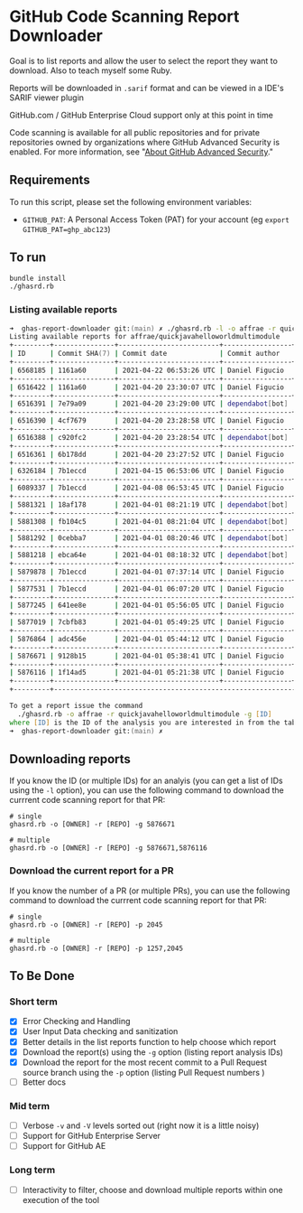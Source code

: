 # GitHub Code Scanning Report Downloader

Goal is to list reports and allow the user to select the report they want to download. Also to teach myself some Ruby.

Reports will be downloaded in `.sarif` format and can be viewed in a IDE's SARIF viewer plugin

GitHub.com / GitHub Enterprise Cloud support only at this point in time

Code scanning is available for all public repositories and for private repositories owned by organizations where GitHub Advanced Security is enabled. For more information, see "[About GitHub Advanced Security](https://docs.github.com/en/github/getting-started-with-github/about-github-advanced-security)."

## Requirements

To run this script, please set the following environment variables:

- `GITHUB_PAT`: A Personal Access Token (PAT) for your account (eg `export GITHUB_PAT=ghp_abc123`)

## To run

``` zsh
bundle install
./ghasrd.rb
```

### Listing available reports

``` zsh
➜  ghas-report-downloader git:(main) ✗ ./ghasrd.rb -l -o affrae -r quickjavahelloworldmultimodule
Listing available reports for affrae/quickjavahelloworldmultimodule
+---------+---------------+-------------------------+-----------------+-----------------------------------------+
| ID      | Commit SHA(7) | Commit date             | Commit author   | Message                                 |
+---------+---------------+-------------------------+-----------------+-----------------------------------------+
| 6568185 | 1161a60       | 2021-04-22 06:53:26 UTC | Daniel Figucio  | Update README.md                        |
+---------+---------------+-------------------------+-----------------+-----------------------------------------+
| 6516422 | 1161a60       | 2021-04-20 23:30:07 UTC | Daniel Figucio  | Update README.md                        |
+---------+---------------+-------------------------+-----------------+-----------------------------------------+
| 6516391 | 7e79a09       | 2021-04-20 23:29:00 UTC | dependabot[bot] | Bump junit from 4.11 to 4.13.1 in /w... |
+---------+---------------+-------------------------+-----------------+-----------------------------------------+
| 6516390 | 4cf7679       | 2021-04-20 23:28:58 UTC | Daniel Figucio  | Merge pull request #1 from affrae/de... |
+---------+---------------+-------------------------+-----------------+-----------------------------------------+
| 6516388 | c920fc2       | 2021-04-20 23:28:54 UTC | dependabot[bot] | Bump junit from 4.11 to 4.13.1 in /w... |
+---------+---------------+-------------------------+-----------------+-----------------------------------------+
| 6516361 | 6b178dd       | 2021-04-20 23:27:52 UTC | Daniel Figucio  | Merge pull request #4 from affrae/de... |
+---------+---------------+-------------------------+-----------------+-----------------------------------------+
| 6326184 | 7b1eccd       | 2021-04-15 06:53:06 UTC | Daniel Figucio  | Update App.java                         |
+---------+---------------+-------------------------+-----------------+-----------------------------------------+
| 6089337 | 7b1eccd       | 2021-04-08 06:53:45 UTC | Daniel Figucio  | Update App.java                         |
+---------+---------------+-------------------------+-----------------+-----------------------------------------+
| 5881321 | 18af178       | 2021-04-01 08:21:19 UTC | dependabot[bot] | Merge eaf1ca73915a559e783378d39eecc5... |
+---------+---------------+-------------------------+-----------------+-----------------------------------------+
| 5881308 | fb104c5       | 2021-04-01 08:21:04 UTC | dependabot[bot] | Merge ac1fac1fcb823b254cd51b36821379... |
+---------+---------------+-------------------------+-----------------+-----------------------------------------+
| 5881292 | 0cebba7       | 2021-04-01 08:20:46 UTC | dependabot[bot] | Merge 1479c0dee564a5ec9dbc8d82b225da... |
+---------+---------------+-------------------------+-----------------+-----------------------------------------+
| 5881218 | ebca64e       | 2021-04-01 08:18:32 UTC | dependabot[bot] | Merge fb39ac581dfefccd29e9233316b925... |
+---------+---------------+-------------------------+-----------------+-----------------------------------------+
| 5879878 | 7b1eccd       | 2021-04-01 07:37:14 UTC | Daniel Figucio  | Update App.java                         |
+---------+---------------+-------------------------+-----------------+-----------------------------------------+
| 5877531 | 7b1eccd       | 2021-04-01 06:07:20 UTC | Daniel Figucio  | Update App.java                         |
+---------+---------------+-------------------------+-----------------+-----------------------------------------+
| 5877245 | 641ee8e       | 2021-04-01 05:56:05 UTC | Daniel Figucio  | Update App.java                         |
+---------+---------------+-------------------------+-----------------+-----------------------------------------+
| 5877019 | 7cbfb83       | 2021-04-01 05:49:25 UTC | Daniel Figucio  | Update codeql-analysis.yml              |
+---------+---------------+-------------------------+-----------------+-----------------------------------------+
| 5876864 | adc456e       | 2021-04-01 05:44:12 UTC | Daniel Figucio  | added custom config to codeql analys... |
+---------+---------------+-------------------------+-----------------+-----------------------------------------+
| 5876671 | 9128b15       | 2021-04-01 05:38:41 UTC | Daniel Figucio  | added a custom query                    |
+---------+---------------+-------------------------+-----------------+-----------------------------------------+
| 5876116 | 1f14ad5       | 2021-04-01 05:21:38 UTC | Daniel Figucio  | Create codeql-analysis.yml              |
+---------+---------------+-------------------------+-----------------+-----------------------------------------+
+---------+-----------------------------------------------------------------------------------------------------+

To get a report issue the command
  ./ghasrd.rb -o affrae -r quickjavahelloworldmultimodule -g [ID]
where [ID] is the ID of the analysis you are interested in from the table above.                                                                                                                                                                                                                                               /6.2s
➜  ghas-report-downloader git:(main) ✗ 
```

## Downloading reports

If you know the ID (or multiple IDs) for an analyis (you can get a list of IDs using the `-l` option), you can use the following command to download the currrent code scanning report for that PR:

``` shell
# single
ghasrd.rb -o [OWNER] -r [REPO] -g 5876671

# multiple
ghasrd.rb -o [OWNER] -r [REPO] -g 5876671,5876116

```

### Download the current report for a PR

If you know the number of a PR (or multiple PRs), you can use the following command to download the currrent code scanning report for that PR:

``` shell
# single
ghasrd.rb -o [OWNER] -r [REPO] -p 2045

# multiple
ghasrd.rb -o [OWNER] -r [REPO] -p 1257,2045
```

## To Be Done

### Short term

- [x] Error Checking and Handling
- [x] User Input Data checking and sanitization
- [x] Better details in the list reports function to help choose which report
- [x] Download the report(s) using the `-g` option (listing report analysis IDs)
- [x] Download the report for the most recent commit to a Pull Request source branch using the `-p` option (listing Pull Request numbers )
- [ ] Better docs

### Mid term

- [ ] Verbose `-v` and `-V` levels sorted out (right now it is a little noisy)
- [ ] Support for GitHub Enterprise Server
- [ ] Support for GitHub AE

### Long term

- [ ] Interactivity to filter, choose and download multiple reports within one execution of the tool
